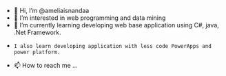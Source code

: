 - 👋 Hi, I’m @ameliaisnandaa
- 👀 I’m interested in web programming and data mining
- 🌱 I’m currently learning developing web base application using C#, java, .Net Framework. 
-     I also learn developing application with less code PowerApps and power platform.
- 📫 How to reach me ...

<!---
ameliaisnandaa/ameliaisnandaa is a ✨ special ✨ repository because its `README.md` (this file) appears on your GitHub profile.
You can click the Preview link to take a look at your changes.
--->
